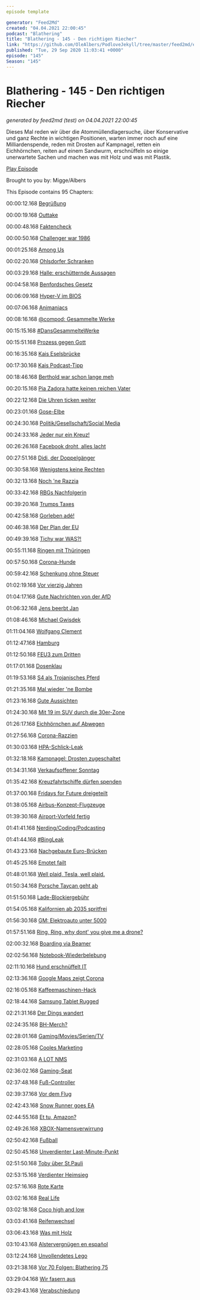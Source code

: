 ```yaml
---
episode template

generator: "Feed2Md"
created: "04.04.2021 22:00:45"
podcast: "Blathering"
title: "Blathering - 145 - Den richtigen Riecher"
link: "https://github.com/OleAlbers/PodloveJekyll/tree/master/feed2md/example/export/seasons/5/2020/9/Blathering - 145 - Den richtigen Riecher.md"
published: "Tue, 29 Sep 2020 11:03:41 +0000"
episode: "145"
Season: "145"
---
```


# Blathering - 145 - Den richtigen Riecher
_generated by feed2md (test) on 04.04.2021 22:00:45_

Dieses Mal reden wir über die Atommüllendlagersuche, über Konservative und ganz Rechte in wichtigen Positionen, warten immer noch auf eine Milliardenspende, reden mit Drosten auf Kampnagel, retten ein Eichhörnchen, reiten auf einem Sandwurm, erschnüffeln so einige unerwartete Sachen und machen was mit Holz und was mit Plastik.

[Play Episode](https://www.blathering.de/podlove/file/1346/s/feed/c/mp3/blathering_145.mp3)

Brought to you by: Migge/Albers

This Episode contains 95 Chapters:


00:00:12.168 [Begrüßung]()

00:00:19.168 [Outtake](https://twitter.com/blathering_pod/status/1308293455609643009)

00:00:48.168 [Faktencheck]()

00:00:50.168 [Challenger war 1986](https://de.wikipedia.org/wiki/STS-51-L)

00:01:25.168 [Among Us](https://www.golem.de/news/innersloth-among-us-wird-ausgebaut-und-teil-2-ist-abgesagt-2009-151087.html)

00:02:20.168 [Ohlsdorfer Schranken](https://twitter.com/stammtischphilo/status/1308832124972216321)

00:03:29.168 [Halle: erschütternde Aussagen](https://threadreaderapp.com/thread/1308674212744359937.html)

00:04:58.168 [Benfordsches Gesetz](https://de.wikipedia.org/wiki/Benfordsches_Gesetz)

00:06:09.168 [Hyper-V im BIOS](https://techcommunity.microsoft.com/t5/itops-talk-blog/step-by-step-enabling-hyper-v-for-use-on-windows-10/ba-p/267945)

00:07:06.168 [Animaniacs](https://de.wikipedia.org/wiki/Animaniacs)

00:08:16.168 [@compod: Gesammelte Werke](https://twitter.com/search?q=(from%3Acompod)%20(%40blathering_pod)%20until%3A2020-09-29%20since%3A2020-09-21&src=typed_query&f=live)

00:15:15.168 [#DansGesammelteWerke](https://twitter.com/search?q=(from%3Aevildanwallace)%20(%40blathering_pod)%20until%3A2020-09-29%20since%3A2020-09-21&src=typed_query&f=live)

00:15:51.168 [Prozess gegen Gott](https://bnn.de/nachrichten/politik/prozess-gegen-bundestags-hacker-beginnt-der-angriff-aus-dem-kinderzimmer-und-seine-folgen)

00:16:35.168 [Kais Eselsbrücke](https://pluspora.com/posts/438ec380ded9013861ab101b0e91c357#169038f0e1210138e855005056264835)

00:17:30.168 [Kais Podcast-Tipp](https://podcast.hpi.de/?name=2020-09-16_20hpi_folge_35_meinelbizer.mp3)

00:18:46.168 [Berthold war schon lange meh](https://twitter.com/marteimer/status/1309383011675394048)

00:20:15.168 [Pia Zadora hatte keinen reichen Vater](https://de.wikipedia.org/wiki/Pia_Zadora)

00:22:12.168 [Die Uhren ticken weiter](https://www.heise.de/news/US-Richter-stoppt-TikTok-Verbot-4913620.html)

00:23:01.168 [Gose-Elbe](https://de.wikipedia.org/wiki/Gose_Elbe)

00:24:30.168 [Politik/Gesellschaft/Social Media]()

00:24:33.168 [Jeder nur ein Kreuz!](https://www.tagesschau.de/inland/verdienstkreuz-drosten-101.html)

00:26:26.168 [Facebook droht, alles lacht](https://futurezone.at/netzpolitik/facebook-droht-mit-rueckzug-aus-europa/401039810)

00:27:51.168 [Didi, der Doppelgänger](https://twitter.com/tmigge/status/1308377417527037955)

00:30:58.168 [Wenigstens keine Rechten](https://www.spiegel.de/panorama/justiz/muenchen-grossangelegte-drogenrazzia-gegen-mehr-als-20-polizisten-a-30e1f772-e632-416d-97d9-8622ab1dcfc8)

00:32:13.168 [Noch 'ne Razzia](https://taz.de/Razzien-in-der-Fleischindustrie/!5711823/)

00:33:42.168 [RBGs Nachfolgerin](https://www.dailyposter.com/p/likely-trump-scotus-pick-worked-to)

00:39:20.168 [Trumps Taxes](https://taz.de/Steuerzahlungen-des-US-Praesidenten/!5716881/)

00:42:58.168 [Gorleben adé!](https://taz.de/Zwischenbericht-fuer-Atomendlager/!5716898/)

00:46:38.168 [Der Plan der EU](https://taz.de/Von-der-Leyen-legt-Migrationspakt-vor/!5711756/)

00:49:39.168 [Tichy war WAS?!](https://www.spiegel.de/wirtschaft/roland-tichy-gibt-leitung-der-ludwig-erhard-stiftung-auf-a-84ae58e4-3cc4-4e1f-911d-9bc4dfad2274)

00:55:11.168 [Ringen mit Thüringen](https://www.spiegel.de/politik/deutschland/afd-stadtratsvorsitzender-in-gera-und-keiner-will-s-gewesen-sein-a-126bb507-d6c4-4822-bab3-8ebc68d9941a)

00:57:50.168 [Corona-Hunde](https://www.n-tv.de/panorama/Corona-Hunde-sind-in-Helsinki-im-Einsatz-article22057281.html)

00:59:42.168 [Schenkung ohne Steuer](https://threadreaderapp.com/thread/1309534701946908674.html)

01:02:19.168 [Vor vierzig Jahren](https://www.deutschlandfunknova.de/beitrag/rechtsterrorismus-1980-anschlag-auf-das-muenchner-oktoberfest)

01:04:17.168 [Gute Nachrichten von der AfD](https://taz.de/Die-AfD-zerlegt-sich/!5714788/)

01:06:32.168 [Jens beerbt Jan](https://www.tagesschau.de/inland/jan-hofer-101.html)

01:08:46.168 [Michael Gwisdek](https://de.wikipedia.org/wiki/Michael_Gwisdek)

01:11:04.168 [Wolfgang Clement](https://de.wikipedia.org/wiki/Wolfgang_Clement)

01:12:47.168 [Hamburg]()

01:12:50.168 [FEU3 zum Dritten](https://www.ndr.de/nachrichten/hamburg/Mehrere-Bootshallen-brennen-in-Winterhude-nieder,feuer4900.html)

01:17:01.168 [Dosenklau](https://twitter.com/carobeese/status/1308163837502291969)

01:19:53.168 [S4 als Trojanisches Pferd](https://www.ndr.de/fernsehen/sendungen/hamburg_journal/Bahntrasse-Reaktionen-zur-drohenden-Enteignung,hamj100398.html)

01:21:35.168 [Mal wieder 'ne Bombe](https://www.ndr.de/nachrichten/hamburg/Blindgaenger-entschaerft-A7-wieder-freigegeben,blindgaenger350.html)

01:23:16.168 [Gute Aussichten](https://www.planetarium-hamburg.de/de/ueber-uns/planetarium-hamburg/aussichtsplattform)

01:24:30.168 [Mit 19 im SUV durch die 30er-Zone](https://www.ndr.de/nachrichten/hamburg/Altona-Frau-nach-Unfall-schwer-verletzt,unfall15116.html)

01:26:17.168 [Eichhörnchen auf Abwegen](https://www.ndr.de/nachrichten/hamburg/Feuerwehr-befreit-Eichhoernchen,hamj100486.html)

01:27:56.168 [Corona-Razzien](https://www.ndr.de/nachrichten/hamburg/coronavirus/Corona-Auflagen-Bars-muessen-nach-Razzia-schliessen,coronarazzia100.html)

01:30:03.168 [HPA-Schlick-Leak](https://www.ndr.de/fernsehen/sendungen/hamburg_journal/Elbvertiefung-Schlick-koennte-Fahrrinne-verflachen,hamj100454.html)

01:32:18.168 [Kampnagel: Drosten zugeschaltet](https://www.ndr.de/fernsehen/sendungen/hamburg_journal/Speed-Dating-mit-Christian-Drosten-auf-Kampnagel,hamj100568.html)

01:34:31.168 [Verkaufsoffener Sonntag](https://www.ndr.de/fernsehen/sendungen/hamburg_journal/Verkaufsoffener-Sonntag-im-Zeichen-des-Filmfests,hamj100582.html)

01:35:42.168 [Kreuzfahrtschiffe dürfen spenden](https://www.ndr.de/fernsehen/sendungen/hamburg_journal_1800/Lebensmittelspenden-von-Kreuzfahrtschiffen,hamj100546.html)

01:37:00.168 [Fridays for Future dreigeteilt](https://hamburg1.de/nachrichten/46324/Fridays_for_Future_Demo_nun_doch_groesser.html)

01:38:05.168 [Airbus-Konzept-Flugzeuge](https://hamburg1.de/nachrichten/46282/Mit_emissionsfreien_Jets_in_die_Zukunft.html)

01:39:30.168 [Airport-Vorfeld fertig](https://hamburg1.de/nachrichten/46331/Flughafen_Hauptvorfeld_fertig_saniert.html)

01:41:41.168 [Nerding/Coding/Podcasting]()

01:41:44.168 [#BingLeak](https://www.zdnet.de/88382854/microsoft-sichert-ungeschuetzten-backend-server-seiner-suchmaschine-bing/)

01:43:23.168 [Nachgebaute Euro-Brücken](https://twitter.com/page_eco/status/1309490061243604993)

01:45:25.168 [Emotet failt](https://www.heise.de/news/Aufgepasst-Emotet-versteckt-sich-nun-in-passwortgeschuetzten-Archiven-4909712.html)

01:48:01.168 [Well plaid, Tesla, well plaid.](https://www.engadget.com/plaid-model-s-ev-200-mph-225209440.html)

01:50:34.168 [Porsche Taycan geht ab](https://www.golem.de/news/elektroauto-beliebter-als-verbrenner-taycan-ist-porsches-meistverkauftes-auto-2009-151073.html)

01:51:50.168 [Lade-Blockiergebühr](https://www.golem.de/news/keine-parkflaeche-blockiergebuehr-an-oeffentlichen-ladesaeulen-von-enbw-2009-151075.html)

01:54:05.168 [Kalifornien ab 2035 spritfrei](https://www.golem.de/news/umweltschutz-verbrennerverbot-ab-2035-in-kalifornien-2009-151103.html)

01:56:30.168 [GM: Elektroauto unter 5000](https://www.golem.de/news/hongguang-mini-elektroauto-fuer-5-000-euro-verkauft-sich-extrem-gut-2009-151135.html)

01:57:51.168 [Ring, Ring, why dont' you give me a drone?](https://edition.cnn.com/videos/business/2020/09/25/amazon-ring-indoor-drone-always-home-cam-zw-orig.cnn-business)

02:00:32.168 [Boarding via Beamer](https://www.sixteen-nine.net/2020/09/16/brazil-airline-using-floor-projections-to-speed-up-safe-boarding-at-airports/)

02:02:56.168 [Notebook-Wiederbelebung](https://twitter.com/stammtischphilo/status/1309850956222341121)

02:11:10.168 [Hund erschnüffelt IT](https://www.zdnet.de/88382946/polizeihund-erschnueffelt-usb-sticks/)

02:13:36.168 [Google Maps zeigt Corona](https://www.golem.de/news/risikogebiete-google-maps-kriegt-corona-layer-2009-151077.html)

02:16:05.168 [Kaffeemaschinen-Hack](https://arstechnica.com/information-technology/2020/09/how-a-hacker-turned-a-250-coffee-maker-into-ransom-machine/)

02:18:44.168 [Samsung Tablet Rugged](https://www.golem.de/news/galaxy-tab-active-3-samsung-praesentiert-widerstandsfaehiges-tablet-fuer-477-euro-2009-151147.html)

02:21:31.168 [Der Dings wandert](https://medium.com/@Aus_der_UBahn/fernwanderungsausr%C3%BCstungsgefl%C3%BCster-b2347041699a)

02:24:35.168 [BH-Merch?](https://trusted.de/spreadshirt-alternativen)

02:28:01.168 [Gaming/Movies/Serien/TV]()

02:28:05.168 [Cooles Marketing](https://twitter.com/GoodMarketingHQ/status/1308398851192164354)

02:31:03.168 [A LOT NMS](https://www.nomanssky.com/origins-update/)

02:36:02.168 [Gaming-Seat](https://twitter.com/stammtischphilo/status/1309919836445773824)

02:37:48.168 [Fuß-Controller](https://twitter.com/stammtischphilo/status/1309035489849212930)

02:39:37.168 [Vor dem Flug](https://twitter.com/stammtischphilo/status/1308815150418481154)

02:42:43.168 [Snow Runner goes EA](https://twitter.com/stammtischphilo/status/1309798113650061312)

02:44:55.168 [Et tu, Amazon?](https://www.theverge.com/2020/9/24/21451371/amazon-luna-cloud-gaming-service-twitch-alexa-controller)

02:49:26.168 [XBOX-Namensverwirrung](https://www.golem.de/news/microsoft-kaeufer-bestellen-versehentlich-die-falsche-xbox-mit-x-2009-151049.html)

02:50:42.168 [Fußball]()

02:50:45.168 [Unverdienter Last-Minute-Punkt](https://www.fcstpauli.com/news/der-fc-st-pauli-mit-remis-zum-ligastart-beim-vfl-bochum-2021/)

02:51:50.168 [Toby über St.Pauli](http://einschlafen-podcast.de/podcast/ep-474-fc-st-pauli-kader-und-goethe/)

02:53:15.168 [Verdienter Heimsieg](https://www.fcstpauli.com/news/der-fc-st-pauli-gewinnt-sein-heimspiel-gegen-heidenheim-2021/)

02:57:16.168 [Rote Karte](http://www.fussball.de/spiel/condor-3-stapelfeld-1/-/mandant/03/spiel/02C2486PRC000000VS5489B3VVGC642J#!/)

03:02:16.168 [Real Life]()

03:02:18.168 [Coco high and low](https://twitter.com/tmigge/status/1309120608878419969)

03:03:41.168 [Reifenwechsel](https://twitter.com/tmigge/status/1309858483022565376)

03:06:43.168 [Was mit Holz](https://twitter.com/stammtischphilo/status/1310152715574677511)

03:10:43.168 [Alstervergnügen en español](https://www.heymann-buecher.de/shop/article/43764351/ole_albers_una_jarana_torpedeada.html)

03:12:24.168 [Unvollendetes Lego](https://twitter.com/tmigge/status/1310138758071750659)

03:21:38.168 [Vor 70 Folgen: Blathering 75](https://www.blathering.de/2019/04/blathering-075-a-notre-dame-to-kill-for/)

03:29:04.168 [Wir fasern aus]()

03:29:43.168 [Verabschiedung]()


